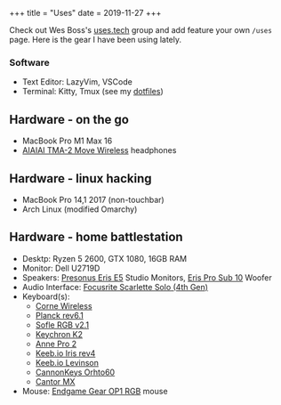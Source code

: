 +++
title = "Uses"
date = 2019-11-27
+++

Check out Wes Boss's [uses.tech](https://uses.tech/) group and add feature your own `/uses` page. Here is the gear I have been using lately.

### Software

- Text Editor: LazyVim, VSCode
- Terminal: Kitty, Tmux (see my [dotfiles](https://github.com/himynameisoleg/dotfiles/))

## Hardware - on the go

- MacBook Pro M1 Max 16
- [AIAIAI TMA-2 Move Wireless](https://aiaiai.audio/headphones/tma-2-move-wireless) headphones

## Hardware - linux hacking

- MacBook Pro 14,1 2017 (non-touchbar)<D-s>
- Arch Linux (modified Omarchy)

## Hardware - home battlestation

- Desktp: Ryzen 5 2600, GTX 1080, 16GB RAM
- Monitor: Dell U2719D
- Speakers: [Presonus Eris E5](https://www.presonus.com/en-US/monitors/studio-monitors/eris-series/2777500107.html) Studio Monitors, [Eris Pro Sub 10](https://www.presonus.com/products/eris-pro-sub-10) Woofer
- Audio Interface: [Focusrite Scarlette Solo (4th Gen)](https://focusrite.com/products/scarlett-solo)
- Keyboard(s):
  - [Corne Wireless](https://typeractive.xyz/products/corne-partially-assembled-pcb)
  - [Planck rev6.1](https://olkb.com/products/planck-pcb)
  - [Sofle RGB v2.1](https://keyhive.xyz/shop/sofle)
  - [Keychron K2](https://www.keychron.com/products/keychron-k2-hot-swappable-wireless-mechanical-keyboard)
  - [Anne Pro 2](https://amzn.to/4afiC7a)
  - [Keeb.io Iris rev4](https://keeb.io/products/iris-rev-4-keyboard-split-ergonomic-keyboard)
  - [Keeb.io Levinson](https://keeb.io/products/levinson-lets-split-w-led-backlight?_pos=8&_sid=b793dc173&_ss=r)
  - [CannonKeys Orhto60](https://cannonkeys.com/products/ortho60)
  - [Cantor MX](https://github.com/diepala/cantor)
- Mouse: [Endgame Gear OP1 RGB](https://www.endgamegear.com/en-us/gaming-mice/op1-rgb) mouse
